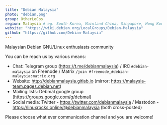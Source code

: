 ```yaml
---
title: "Debian Malaysia"
photo: "debian.png"
group: OtherLoCos
region: Malaysia # eg. South Korea, Mainland China, Singapore, Hong Kong, Taiwan ...
website: "https://wiki.debian.org/LocalGroups/Debian-Malaysia"
github: "https://github.com/Debian-Malaysia"
---
```

Malaysian Debian GNU/Linux enthusiasts community

You can be reach us by various means:
* Chat: Telegram group (https://t.me/debianmalaysia) / IRC `#debian-malaysia` on Freenode / Matrix `/join #freenode_#debian-malaysia:matrix.org`
* Website: http://debianmalaysia.gitlab.io (mirror: https://malaysia-team.pages.debian.net)
* Mailing lists: Debmal google group (https://groups.google.com/g/debmal)
* Social media: Twitter - https://twitter.com/debianmalaysia / Mastodon - https://linuxrocks.online/@debianmalaysia (both cross-posted)

Please choose what ever communication channel and you are welcome!